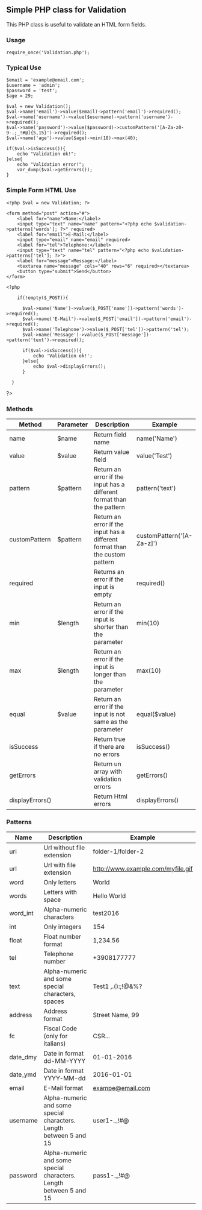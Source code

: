 ## Simple PHP class for Validation

This PHP class is useful to validate an HTML form fields.

### Usage

	require_once('Validation.php');

### Typical Use

	$email = 'example@email.com';
    $username = 'admin';
    $password = 'test';
    $age = 29;
    
    $val = new Validation();
	$val->name('email')->value($email)->pattern('email')->required();
    $val->name('username')->value($username)->pattern('username')->required();
    $val->name('password')->value($password)->customPattern('[A-Za-z0-9-.;_!#@]{5,15}')->required();
    $val->name('age')->value($age)->min(18)->max(40);
    
    if($val->isSuccess()){
    	echo "Validation ok!";
    }else{
    	echo "Validation error!";
        var_dump($val->getErrors());
    }

### Simple Form HTML Use

	<?php $val = new Validation; ?>
    
    <form method="post" action="#">
    	<label for="name">Name:</label>
        <input type="text" name="name" pattern="<?php echo $validation->patterns['words']; ?>" required>
        <label for="email">E-Mail:</label>
        <input type="email" name="email" required>
        <label for="tel">Telephone:</label>
        <input type="text" name="tel" pattern="<?php echo $validation->patterns['tel']; ?>">
        <label for="message">Message:</label>
        <textarea name="message" cols="40" rows="6" required></textarea>
        <button type="submit">Send</button>
    </form>
    
    <?php 
    	
        if(!empty($_POST)){
    	
          $val->name('Name')->value($_POST['name'])->pattern('words')->required();
          $val->name('E-Mail')->value($_POST['email'])->pattern('email')->required();
          $val->name('Telephone')->value($_POST['tel'])->pattern('tel');
          $val->name('Message')->value($_POST['message'])->pattern('text')->required();

          if($val->isSuccess()){
              echo 'Validation ok!';        
          }else{
              echo $val->displayErrors();
          }

      }
  
  ?>

### Methods

| Method          | Parameter | Description                                                                 | Example                   |
|-----------------|-----------|-----------------------------------------------------------------------------|---------------------------|
| name            | $name     | Return field name                                                           | name('Name')              |
| value           | $value    | Return value field                                                          | value('Test')             |
| pattern         | $pattern  | Return an error if the input has a different format than the pattern        | pattern('text')           |
| customPattern   | $pattern  | Return an error if the input has a different format than the custom pattern | customPattern('[A-Za-z]') |
| required        |           | Returns an error if the input is empty                                      | required()                |
| min             | $length   | Return an error if the input is shorter than the parameter                  | min(10)                   |
| max             | $length   | Return an error if the input is longer than the parameter                   | max(10)                   |
| equal           | $value    | Return an error if the input is not same as the parameter                   | equal($value)             |
| isSuccess       |           | Return true if there are no errors                                          | isSuccess()               |
| getErrors       |           | Return un array with validation errors                                      | getErrors()               |
| displayErrors() |           | Return Html errors                                                          | displayErrors()           |

### Patterns

| Name     | Description                                                        | Example                           |
|----------|--------------------------------------------------------------------|-----------------------------------|
| uri      | Url without file extension                                         | folder-1/folder-2                 |
| url      | Url with file extension                                            | http://www.example.com/myfile.gif |
| word     | Only letters                                                       | World                             |
| words    | Letters with space                                                 | Hello World                       |
| word_int | Alpha-numeric characters                                           | test2016                          |
| int      | Only integers                                                      | 154                               |
| float    | Float number format                                                | 1,234.56                          |
| tel      | Telephone number                                                   | +3908177777                       |
| text     | Alpha-numeric and some special characters, spaces                  | Test1 ,.():;!@&%?                 |
| address  | Address format                                                     | Street Name, 99                   |
| fc       | Fiscal Code (only for italians)                                    | CSR...                            |
| date_dmy | Date in format dd-MM-YYYY                                          | 01-01-2016                        |
| date_ymd | Date in format YYYY-MM-dd                                          | 2016-01-01                        |
| email    | E-Mail format                                                      | exampe@email.com                  |
| username | Alpha-numeric and some special characters. Length between 5 and 15 | user1-._!#@                       |
| password | Alpha-numeric and some special characters. Length between 5 and 15 | pass1-._!#@                       |
